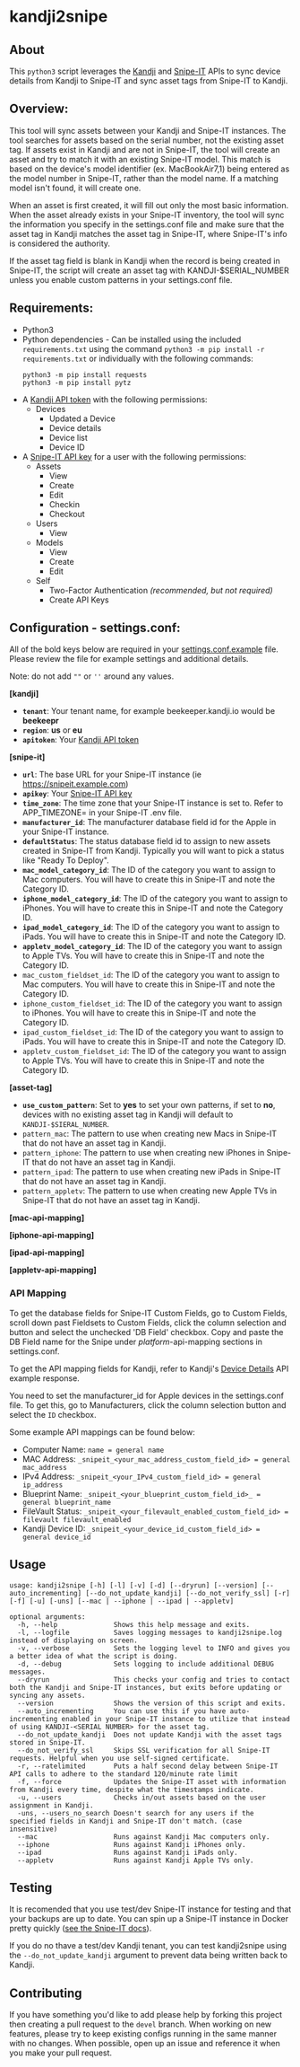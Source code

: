 # kandji2snipe

## About

This `python3` script leverages the [Kandji](https://kandji.io) and [Snipe-IT](https://snipeitapp.com) APIs to sync device details from Kandji to Snipe-IT and sync asset tags from Snipe-IT to Kandji.

## Overview:
This tool will sync assets between your Kandji and Snipe-IT instances. The tool searches for assets based on the serial number, not the existing asset tag. If assets exist in Kandji and are not in Snipe-IT, the tool will create an asset and try to match it with an existing Snipe-IT model. This match is based on the device's model identifier (ex. MacBookAir7,1) being entered as the model number in Snipe-IT, rather than the model name. If a matching model isn't found, it will create one.

When an asset is first created, it will fill out only the most basic information. When the asset already exists in your Snipe-IT inventory, the tool will sync the information you specify in the settings.conf file and make sure that the asset tag in Kandji matches the asset tag in Snipe-IT, where Snipe-IT's info is considered the authority.

If the asset tag field is blank in Kandji when the record is being created in Snipe-IT, the script will create an asset tag with KANDJI-$SERIAL_NUMBER unless you enable custom patterns in your settings.conf file.

## Requirements:

- Python3
- Python dependencies - Can be installed using the included `requirements.txt` using the command `python3 -m pip install -r requirements.txt` or individually with the following commands:
    ```shell
    python3 -m pip install requests
    python3 -m pip install pytz
    ```
- A [Kandji API token](https://support.kandji.io/support/solutions/articles/72000560412-kandji-api) with the following permissions:
  - Devices
    - Updated a Device
    - Device details
    - Device list
    - Device ID
- A [Snipe-IT API key](https://snipe-it.readme.io/reference#generating-api-tokens) for a user with the following permissions:
  - Assets
    - View
    - Create
    - Edit
    - Checkin
    - Checkout
  - Users
    - View
  - Models
    - View
    - Create
    - Edit
  - Self
    - Two-Factor Authentication *(recommended, but not required)*
    - Create API Keys

## Configuration - settings.conf:

All of the bold keys below are required in your [settings.conf.example](https://github.com/briangoldstein/kandji2snipe/blob/main/settings.conf.example) file. Please review the file for example settings and additional details.

Note: do not add `""` or `''` around any values.

**[kandji]**

- **`tenant`**: Your tenant name, for example beekeeper.kandji.io would be **beekeepr**
- **`region`**: **us** or **eu**
- **`apitoken`**: Your [Kandji API token](https://support.kandji.io/support/solutions/articles/72000560412-kandji-api)

**[snipe-it]**

- **`url`**: The base URL for your Snipe-IT instance (ie https://snipeit.example.com)
- **`apikey`**: Your [Snipe-IT API key](https://snipe-it.readme.io/reference#generating-api-tokens)
- **`time_zone`**: The time zone that your Snipe-IT instance is set to.  Refer to APP_TIMEZONE= in your Snipe-IT .env file.
- **`manufacturer_id`**: The manufacturer database field id for the Apple in your Snipe-IT instance.
- **`defaultStatus`**: The status database field id to assign to new assets created in Snipe-IT from Kandji. Typically you will want to pick a status like "Ready To Deploy".
- **`mac_model_category_id`**: The ID of the category you want to assign to Mac computers. You will have to create this in Snipe-IT and note the Category ID.
- **`iphone_model_category_id`**: The ID of the category you want to assign to iPhones. You will have to create this in Snipe-IT and note the Category ID.
- **`ipad_model_category_id`**: The ID of the category you want to assign to iPads. You will have to create this in Snipe-IT and note the Category ID.
- **`appletv_model_category_id`**: The ID of the category you want to assign to Apple TVs. You will have to create this in Snipe-IT and note the Category ID.
- `mac_custom_fieldset_id`: The ID of the category you want to assign to Mac computers. You will have to create this in Snipe-IT and note the Category ID.
- `iphone_custom_fieldset_id`: The ID of the category you want to assign to iPhones. You will have to create this in Snipe-IT and note the Category ID.
- `ipad_custom_fieldset_id`: The ID of the category you want to assign to iPads. You will have to create this in Snipe-IT and note the Category ID.
- `appletv_custom_fieldset_id`: The ID of the category you want to assign to Apple TVs. You will have to create this in Snipe-IT and note the Category ID.


**[asset-tag]**
- **`use_custom_pattern`**: Set to **yes** to set your own patterns, if set to **no**, devices with no existing asset tag in Kandji will default to `KANDJI-$SIERAL_NUMBER`.
- `pattern_mac`: The pattern to use when creating new Macs in Snipe-IT that do not have an asset tag in Kandji.
- `pattern_iphone`: The pattern to use when creating new iPhones in Snipe-IT that do not have an asset tag in Kandji.
- `pattern_ipad`: The pattern to use when creating new iPads in Snipe-IT that do not have an asset tag in Kandji.
- `pattern_appletv`: The pattern to use when creating new Apple TVs in Snipe-IT that do not have an asset tag in Kandji.

**[mac-api-mapping]**

**[iphone-api-mapping]**

**[ipad-api-mapping]**

**[appletv-api-mapping]**

  
### API Mapping

To get the database fields for Snipe-IT Custom Fields, go to Custom Fields, scroll down past Fieldsets to Custom Fields, click the column selection and button and select the unchecked 'DB Field' checkbox. Copy and paste the DB Field name for the Snipe under *platform*-api-mapping sections in settings.conf.

To get the API mapping fields for Kandji, refer to Kandji's [Device Details](https://api.kandji.io/#efa2170d-e5f7-4b97-8f4c-da6f84ba58b5) API example response.

You need to set the manufacturer_id for Apple devices in the settings.conf file.  To get this, go to Manufacturers, click the column selection button and select the `ID` checkbox.

Some example API mappings can be found below:

- Computer Name:		`name = general name`
- MAC Address:		`_snipeit_<your_mac_address_custom_field_id> = general mac_address`
- IPv4 Address:		`_snipeit_<your_IPv4_custom_field_id> = general ip_address`
- Blueprint Name:		`_snipeit_<your_blueprint_custom_field_id>_ = general blueprint_name`
- FileVault Status:		`_snipeit_<your_filevault_enabled_custom_field_id> = filevault filevault_enabled`
- Kandji Device ID:			`_snipeit_<your_device_id_custom_field_id> = general device_id`


## Usage
```
usage: kandji2snipe [-h] [-l] [-v] [-d] [--dryrun] [--version] [--auto_incrementing] [--do_not_update_kandji] [--do_not_verify_ssl] [-r] [-f] [-u] [-uns] [--mac | --iphone | --ipad | --appletv]

optional arguments:
  -h, --help              Shows this help message and exits.
  -l, --logfile           Saves logging messages to kandji2snipe.log instead of displaying on screen.
  -v, --verbose           Sets the logging level to INFO and gives you a better idea of what the script is doing.
  -d, --debug             Sets logging to include additional DEBUG messages.
  --dryrun                This checks your config and tries to contact both the Kandji and Snipe-IT instances, but exits before updating or syncing any assets.
  --version               Shows the version of this script and exits.
  --auto_incrementing     You can use this if you have auto-incrementing enabled in your Snipe-IT instance to utilize that instead of using KANDJI-<SERIAL NUMBER> for the asset tag.
  --do_not_update_kandji  Does not update Kandji with the asset tags stored in Snipe-IT.
  --do_not_verify_ssl     Skips SSL verification for all Snipe-IT requests. Helpful when you use self-signed certificate.
  -r, --ratelimited       Puts a half second delay between Snipe-IT API calls to adhere to the standard 120/minute rate limit
  -f, --force             Updates the Snipe-IT asset with information from Kandji every time, despite what the timestamps indicate.
  -u, --users             Checks in/out assets based on the user assignment in Kandji.
  -uns, --users_no_search Doesn't search for any users if the specified fields in Kandji and Snipe-IT don't match. (case insensitive)
  --mac                   Runs against Kandji Mac computers only.
  --iphone                Runs against Kandji iPhones only.
  --ipad                  Runs against Kandji iPads only.
  --appletv               Runs against Kandji Apple TVs only.

```

## Testing

It is recomended that you use test/dev Snipe-IT instance for testing and that your backups are up to date. You can spin up a Snipe-IT instance in Docker pretty quickly ([see the Snipe-IT docs](https://snipe-it.readme.io/docs/docker)).

If you do no thave a test/dev Kandji tenant, you can test kandji2snipe using the `--do_not_update_kandji` argument to prevent data being written back to Kandji.

## Contributing

If you have something you'd like to add please help by forking this project then creating a pull request to the `devel` branch. When working on new features, please try to keep existing configs running in the same manner with no changes. When possible, open up an issue and reference it when you make your pull request.